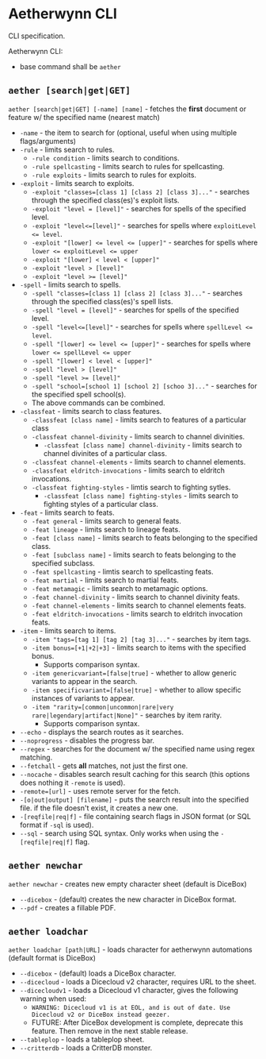 # Aetherwynn CLI

CLI specification.

Aetherwynn CLI:
* base command shall be `aether`

## `aether [search|get|GET]`

`aether [search|get|GET] [-name] [name]` - fetches the **first** document or feature w/ the specified name (nearest match)
* `-name` - the item to search for (optional, useful when using multiple flags/arguments)
* `-rule` - limits search to rules.
  * `-rule condition` - limits search to conditions.
  * `-rule spellcasting` - limits search to rules for spellcasting.
  * `-rule exploits` - limits search to rules for exploits.
* `-exploit` - limits search to exploits.
  * `-exploit "classes=[class 1] [class 2] [class 3]..."` - searches through the specified class(es)'s exploit lists.
  * `-exploit "level = [level]"` - searches for spells of the specified level.
  * `-exploit "level<=[level]"` - searches for spells where `exploitLevel <= level`.
  * `-exploit "[lower] <= level <= [upper]"` - searches for spells where `lower <= exploitLevel <= upper`
  * `-exploit "[lower] < level < [upper]"`
  * `-exploit "level > [level]"`
  * `-exploit "level >= [level]"`
* `-spell` - limits search to spells.
  * `-spell "classes=[class 1] [class 2] [class 3]..."` - searches through the specified class(es)'s spell lists.
  * `-spell "level = [level]"` - searches for spells of the specified level.
  * `-spell "level<=[level]"` - searches for spells where `spellLevel <= level`.
  * `-spell "[lower] <= level <= [upper]"` - searches for spells where `lower <= spellLevel <= upper`
  * `-spell "[lower] < level < [upper]"`
  * `-spell "level > [level]"`
  * `-spell "level >= [level]"`
  * `-spell "school=[school 1] [school 2] [schoo 3]..."` - searches for the specified spell school(s).
  * The above commands can be combined.
* `-classfeat` - limits search to class features.
  * `-classfeat [class name]` - limits search to features of a particular class
  * `-classfeat channel-divinity` - limits search to channel divinities.
    * `-classfeat [class name] channel-divinity` - limits search to channel divinites of a particular class.
  * `-classfeat channel-elements` - limits search to channel elements.
  * `-classfeat eldritch-invocations` - limits search to eldritch invocations.
  * `-classfeat fighting-styles` - limtis search to fighting sytles.
    * `-classfeat [class name] fighting-styles` - limits search to fighting styles of a particular class.
* `-feat` - limits search to feats.
  * `-feat general` - limits search to general feats.
  * `-feat lineage` - limits search to lineage feats.
  * `-feat [class name]` - limits search to feats belonging to the specified class.
  * `-feat [subclass name]` - limits search to feats belonging to the specified subclass.
  * `-feat spellcasting` - limtis search to spellcasting feats.
  * `-feat martial` - limits search to martial feats.
  * `-feat metamagic` - limits search to metamagic options.
  * `-feat channel-divinity` - limits search to channel divinity feats.
  * `-feat channel-elements` - limits search to channel elements feats.
  * `-feat eldritch-invocations` - limits search to eldritch invocation feats.
* `-item` - limits search to items.
  * `-item "tags=[tag 1] [tag 2] [tag 3]..."` - searches by item tags.
  * `-item bonus=[+1|+2|+3]` - limits search to items with the specified bonus.
    * Supports comparison syntax.
  * `-item genericvariant=[false|true]` - whether to allow generic variants to appear in the search.
  * `-item specificvariant=[false|true]` - whether to allow specific instances of variants to appear.
  * `-item "rarity=[common|uncommon|rare|very rare|legendary|artifact|None]"` - searches by item rarity.
    * Supports comparison syntax.
* `--echo` - displays the search routes as it searches.
* `--noprogress` - disables the progress bar.
* `--regex` - searches for the document w/ the specified name using regex matching.
* `--fetchall` - gets **all** matches, not just the first one.
* `--nocache` - disables search result caching for this search (this options does nothing it `-remote` is used).
* `-remote=[url]` - uses remote server for the fetch.
* `-[o|out|output] [filename]` - puts the search result into the specified file. if the file doesn't exist, it creates a new one.
* `-[reqfile|req|f]` - file containing search flags in JSON format (or SQL format if `-sql` is used).
* `--sql` - search using SQL syntax. Only works when using the `-[reqfile|req|f]` flag.


## `aether newchar`
<!-- TODO: Fix to use Avrae/DiceCloud V2 as DiceBox is an abandoned project -->
`aether newchar` - creates new empty character sheet (default is DiceBox)
* `--dicebox` - (default) creates the new character in DiceBox format.
* `--pdf` - creates a fillable PDF.


## `aether loadchar`

`aether loadchar [path|URL]` - loads character for aetherwynn automations (default format is DiceBox)
* `--dicebox` - (default) loads a DiceBox character.
* `--dicecloud` - loads a Dicecloud v2 character, requires URL to the sheet.
* `--dicecloudv1` - loads a Dicecloud v1 character, gives the following warning when used:
  * `WARNING: Dicecloud v1 is at EOL, and is out of date. Use Dicecloud v2 or DiceBox instead geezer.`
  * FUTURE: After DiceBox development is complete, deprecate this feature. Then remove in the next stable release.
* `--tableplop` - loads a tableplop sheet.
* `--critterdb` - loads a CritterDB monster.



